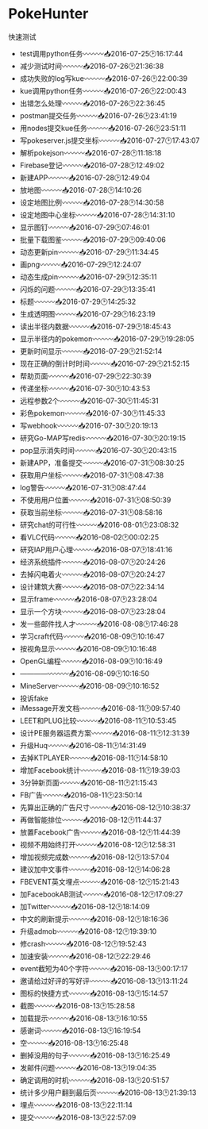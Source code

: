 # PokeHunter
快速测试
* test调用python任务〰〰〰📥2016-07-25🕑16:17:44
* 减少测试时间〰〰〰📥2016-07-26🕑21:36:38
* 成功失败的log写kue〰〰〰📥2016-07-26🕑22:00:39
* kue调用python任务〰〰〰📥2016-07-26🕑22:00:43
* 出错怎么处理〰〰〰📥2016-07-26🕑22:36:45
* postman提交任务〰〰〰📥2016-07-26🕑23:41:19
* 用nodes提交kue任务〰〰〰📥2016-07-26🕑23:51:11
* 写pokeserver.js提交坐标〰〰〰📥2016-07-27🕑17:43:07
* 解析pokejson〰〰〰📥2016-07-28🕑11:18:18
* Firebase登记〰〰〰📥2016-07-28🕑12:49:02
* 新建APP〰〰〰📥2016-07-28🕑12:49:04
* 放地图〰〰〰📥2016-07-28🕑14:10:26
* 设定地图比例〰〰〰📥2016-07-28🕑14:30:58
* 设定地图中心坐标〰〰〰📥2016-07-28🕑14:31:10
* 显示图钉〰〰〰📥2016-07-29🕑07:46:01
* 批量下载图鉴〰〰〰📥2016-07-29🕑09:40:06
* 动态更新pin〰〰〰📥2016-07-29🕑11:34:45
* 画png〰〰〰📥2016-07-29🕑12:24:07
* 动态生成pin〰〰〰📥2016-07-29🕑12:35:11
* 闪烁的问题〰〰〰📥2016-07-29🕑13:35:41
* 标题〰〰〰📥2016-07-29🕑14:25:32
* 生成透明图〰〰〰📥2016-07-29🕑16:23:19
* 读出半径内数据〰〰〰📥2016-07-29🕑18:45:43
* 显示半径内的pokemon〰〰〰📥2016-07-29🕑19:28:05
* 更新时间显示〰〰〰📥2016-07-29🕑21:52:14
* 现在正确的倒计时时间〰〰〰📥2016-07-29🕑21:52:15
* 帮助页面〰〰〰📥2016-07-29🕑22:30:39
* 传递坐标〰〰〰📥2016-07-30🕑10:43:53
* 远程参数2个〰〰〰📥2016-07-30🕑11:45:31
* 彩色pokemon〰〰〰📥2016-07-30🕑11:45:33
* 写webhook〰〰〰📥2016-07-30🕑20:19:13
* 研究Go-MAP写redis〰〰〰📥2016-07-30🕑20:19:15
* pop显示消失时间〰〰〰📥2016-07-30🕑20:43:15
* 新建APP，准备提交〰〰〰📥2016-07-31🕑08:30:25
* 获取用户坐标〰〰〰📥2016-07-31🕑08:47:38
* log警告〰〰〰📥2016-07-31🕑08:47:44
* 不使用用户位置〰〰〰📥2016-07-31🕑08:50:39
* 获取当前坐标〰〰〰📥2016-07-31🕑08:58:16
* 研究chat的可行性〰〰〰📥2016-08-01🕑23:08:32
* 看VLC代码〰〰〰📥2016-08-02🕑00:02:25
* 研究IAP用户心理〰〰〰📥2016-08-07🕑18:41:16
* 经济系统插件〰〰〰📥2016-08-07🕑20:24:26
* 去掉闪电着火〰〰〰📥2016-08-07🕑20:24:27
* 设计建筑大赛〰〰〰📥2016-08-07🕑22:34:14
* 显示frame〰〰〰📥2016-08-07🕑23:28:04
* 显示一个方块〰〰〰📥2016-08-07🕑23:28:04
* 发一些邮件找人才〰〰〰📥2016-08-08🕑17:46:28
* 学习craft代码〰〰〰📥2016-08-09🕑10:16:47
* 按视角显示〰〰〰📥2016-08-09🕑10:16:48
* OpenGL编程〰〰〰📥2016-08-09🕑10:16:49
* ————〰〰〰📥2016-08-09🕑10:16:50
* MineServer〰〰〰📥2016-08-09🕑10:16:52
* 投诉fake
* iMessage开发文档〰〰〰📥2016-08-11🕑09:57:40
* LEET和PLUG比较〰〰〰📥2016-08-11🕑10:53:45
* 设计PE服务器运费方案〰〰〰📥2016-08-11🕑12:31:39
* 升级Huq〰〰〰📥2016-08-11🕑14:31:49
* 去掉KTPLAYER〰〰〰📥2016-08-11🕑14:58:10
* 增加Facebook统计〰〰〰📥2016-08-11🕑19:39:03
* 3分钟新页面〰〰〰📥2016-08-11🕑21:15:43
* FB广告〰〰〰📥2016-08-11🕑23:50:14
* 先算出正确的广告尺寸〰〰〰📥2016-08-12🕑10:38:37
* 再做智能排位〰〰〰📥2016-08-12🕑11:44:37
* 放置Facebook广告〰〰〰📥2016-08-12🕑11:44:39
* 视频不用始终打开〰〰〰📥2016-08-12🕑12:58:31
* 增加视频完成数〰〰〰📥2016-08-12🕑13:57:04
* 建议加中文事件〰〰〰📥2016-08-12🕑14:06:28
* FBEVENT英文埋点〰〰〰📥2016-08-12🕑15:21:43
* 加FacebookAB测试〰〰〰📥2016-08-12🕑17:09:27
* 加Twitter〰〰〰📥2016-08-12🕑18:14:09
* 中文的刷新提示〰〰〰📥2016-08-12🕑18:16:36
* 升级admob〰〰〰📥2016-08-12🕑19:39:10
* 修crash〰〰〰📥2016-08-12🕑19:52:43
* 加速安装〰〰〰📥2016-08-12🕑22:29:46
* event截短为40个字符〰〰〰📥2016-08-13🕑00:17:17
* 邀请给过好评的写好评〰〰〰📥2016-08-13🕑13:11:24
* 图标的快捷方式〰〰〰📥2016-08-13🕑15:14:57
* 截图〰〰〰📥2016-08-13🕑15:28:58
* 加载提示〰〰〰📥2016-08-13🕑16:10:55
* 感谢词〰〰〰📥2016-08-13🕑16:19:54
* 空〰〰〰📥2016-08-13🕑16:25:48
* 删掉没用的句子〰〰〰📥2016-08-13🕑16:25:49
* 发邮件问题〰〰〰📥2016-08-13🕑19:04:35
* 确定调用的时机〰〰〰📥2016-08-13🕑20:51:57
* 统计多少用户翻到最后页〰〰〰📥2016-08-13🕑21:39:13
* 埋点〰〰〰📥2016-08-13🕑22:11:14
* 提交〰〰〰📥2016-08-13🕑22:57:09
